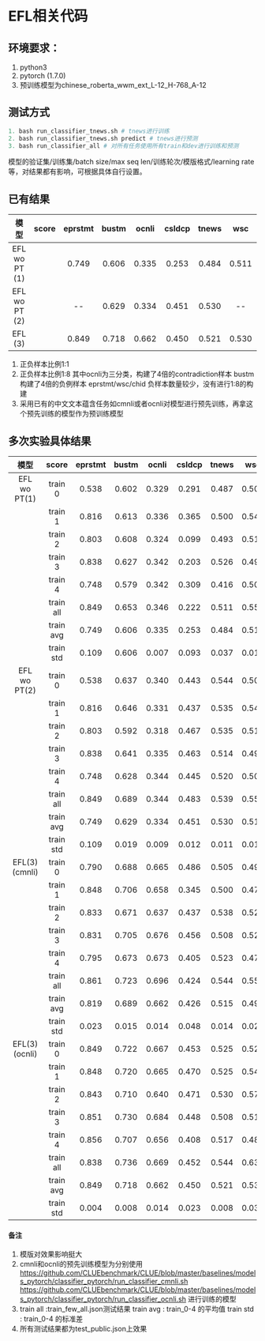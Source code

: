 # EFL相关代码

## 环境要求：
1. python3
2. pytorch (1.7.0)
3. 预训练模型为chinese_roberta_wwm_ext_L-12_H-768_A-12


## 测试方式
```python
1. bash run_classifier_tnews.sh # tnews进行训练
2. bash run_classifier_tnews.sh predict # tnews进行预测
3. bash run_classifier_all # 对所有任务使用所有train和dev进行训练和预测
```
模型的验证集/训练集/batch size/max seq len/训练轮次/模版格式/learning rate等，对结果都有影响，可根据具体自行设置。

## 已有结果
| 模型           | score   | eprstmt | bustm  | ocnli   | csldcp  | tnews  | wsc   | iflytek| csl   | chid  |
| :----:         | :----:  | :----:  |:----:  |:----:   |:----:   |:----:  |:----: |:----:  |:----: |:----: |
| EFL wo PT (1)  |         |0.749    |0.606   |0.335    |0.253    |0.484   |0.511  |0.282   |0.504  |0.181  |
| EFL wo PT (2)  |         |--       |0.629   |0.334    |0.451    |0.530   |--     |0.403   |0.593  |  --   |
| EFL (3)        |         |0.849    |0.718   |0.662    |0.450    |0.521   |0.530  |0.427   |0.566  |0.309  |

1. 正负样本比例1:1
2. 正负样本比例1:8
   其中ocnli为三分类，构建了4倍的contradiction样本
   bustm构建了4倍的负例样本
   eprstmt/wsc/chid 负样本数量较少，没有进行1:8的构建
3. 采用已有的中文文本蕴含任务如cmnli或者ocnli对模型进行预先训练，再拿这个预先训练的模型作为预训练模型

## 多次实验具体结果
| 模型        | score     | eprstmt  | bustm  | ocnli   | csldcp   | tnews | wsc   | iflytek | csl   | chid  |
| :----:      | :----:    | :----:   |:----:  |:----:   |:----:    |:----: |:----: |:----:   |:----: |:----: |
| EFL wo PT(1)| train 0   |0.538     |0.602   |0.329    |0.291     |0.487  |0.501  |0.214    |0.508  |0.179  |
|             | train 1   |0.816     |0.613   |0.336    |0.365     |0.500  |0.544  |0.360    |0.501  |0.117  |
|             | train 2   |0.803     |0.608   |0.324    |0.099     |0.493  |0.517  |0.178    |0.502  |0.190  |
|             | train 3   |0.838     |0.627   |0.342    |0.203     |0.526  |0.490  |0.377    |0.504  |0.210  |
|             | train 4   |0.748     |0.579   |0.342    |0.309     |0.416  |0.504  |0.282    |0.505  |0.209  |
|             | train all |0.849     |0.653   |0.346    |0.222     |0.511  |0.558  |0.432    |0.521  |0.252  |
|             | train avg |0.749     |0.606   |0.335    |0.253     |0.484  |0.511  |0.282    |0.504  |0.181  |
|             | train std |0.109     |0.606   |0.007    |0.093     |0.037  |0.019  |0.078    |0.002  |0.034  |
| EFL wo PT(2)| train 0   |0.538     |0.637   |0.340    |0.443     |0.544  |0.501  |0.389    |0.616  |0.179  |
|             | train 1   |0.816     |0.646   |0.331    |0.437     |0.535  |0.544  |0.423    |0.652  |0.117  |
|             | train 2   |0.803     |0.592   |0.318    |0.467     |0.535  |0.517  |0.366    |0.591  |0.190  |
|             | train 3   |0.838     |0.641   |0.335    |0.463     |0.514  |0.491  |0.407    |0.500  |0.210  |
|             | train 4   |0.748     |0.628   |0.344    |0.445     |0.520  |0.504  |0.428    |0.605  |0.209  |
|             | train all |0.849     |0.689   |0.344    |0.483     |0.539  |0.558  |0.524    |0.620  |0.252  |
|             | train avg |0.749     |0.629   |0.334    |0.451     |0.530  |0.511  |0.403    |0.593  |0.181  |
|             | train std |0.109     |0.019   |0.009    |0.012     |0.011  |0.018  |0.023    |0.051  |0.034  |
|EFL(3)(cmnli)| train 0   |0.790     |0.688   |0.665    |0.486     |0.505  |0.492  |0.419    |0.587  |0.205  |
|             | train 1   |0.848     |0.706   |0.658    |0.345     |0.500  |0.477  |0.447    |0.555  |0.275  |
|             | train 2   |0.833     |0.671   |0.637    |0.437     |0.538  |0.524  |0.427    |0.570  |0.263  |
|             | train 3   |0.831     |0.705   |0.676    |0.456     |0.508  |0.525  |0.425    |0.545  |0.217  |
|             | train 4   |0.795     |0.673   |0.673    |0.405     |0.523  |0.470  |0.412    |0.556  |0.249  |
|             | train all |0.861     |0.723   |0.696    |0.424     |0.544  |0.556  |0.520    |0.629  |0.356  |
|             | train avg |0.819     |0.689   |0.662    |0.426     |0.515  |0.498  |0.426    |0.563  |0.242  |
|             | train std |0.023     |0.015   |0.014    |0.048     |0.014  |0.023  |0.012    |0.015  |0.027  |
|EFL(3)(ocnli)| train 0   |0.849     |0.722   |0.667    |0.453     |0.525  |0.525  |0.419    |0.579  |0.302  |
|             | train 1   |0.848     |0.720   |0.665    |0.470     |0.525  |0.544  |0.447    |0.545  |0.306  |
|             | train 2   |0.843     |0.710   |0.640    |0.471     |0.530  |0.579  |0.427    |0.573  |0.318  |
|             | train 3   |0.851     |0.730   |0.684    |0.448     |0.508  |0.514  |0.425    |0.545  |0.280  |
|             | train 4   |0.856     |0.707   |0.656    |0.408     |0.517  |0.487  |0.416    |0.588  |0.337  |
|             | train all |0.838     |0.736   |0.669    |0.452     |0.544  |0.636  |0.529    |0.666  |0.398  |
|             | train avg |0.849     |0.718   |0.662    |0.450     |0.521  |0.530  |0.427    |0.566  |0.309  |
|             | train std |0.004     |0.008   |0.014    |0.023     |0.008  |0.031  |0.011    |0.018  |0.019  |

#### 备注
1. 模版对效果影响挺大
2. cmnli和ocnli的预先训练模型为分别使用 
    https://github.com/CLUEbenchmark/CLUE/blob/master/baselines/models_pytorch/classifier_pytorch/run_classifier_cmnli.sh
    https://github.com/CLUEbenchmark/CLUE/blob/master/baselines/models_pytorch/classifier_pytorch/run_classifier_ocnli.sh
    进行训练的模型
3. train all :train_few_all.json测试结果
    train avg : train_0-4 的平均值
    train std : train_0-4 的标准差
4. 所有测试结果都为test_public.json上效果
